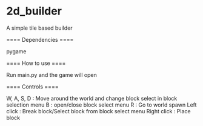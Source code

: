 # 2d_builder
A simple tile based builder

==== Dependencies ==== 

pygame

==== How to use ====

Run main.py and the game will open

==== Controls ====

W, A, S, D : Move around the world and change block select in block selection menu
B : open/close block select menu
R : Go to world spawn
Left click : Break block/Select block from block select menu
Right click : Place block
